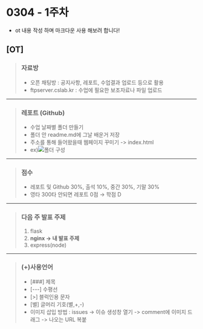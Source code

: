 # 0304 - 1주차
* ot 내용 작성 하며 마크다운 사용 해보려 합니다!
## [OT]
> ### 자료방
> * 오픈 채팅방 : 공지사항, 레포트, 수업결과 업로드 등으로 활용
> * ftpserver.cslab.kr : 수업에 필요한 보조자료나 파일 업로드
---
> ### 레포트 (Github)
> * 수업 날짜별 폴더 만들기
> * 폴더 안 readme.md에 그날 배운거 저장
> * 주소를 통해 들어왔을때 웹페이지 꾸미기 -> index.html
> * ex)![폴더 구성](https://github.com/22seul/React/assets/143988446/5c85d33a-382a-47d8-8f7a-0dcda93a6d59)
---
> ### 점수
> * 레포트 및 Github 30%, 출석 10%, 중간 30%, 기말 30%
> * 영타 300타 안되면 레포트 0점 → 학점 D
---
> ### 다음 주 발표 주제
> 1. flask
> 2. **nginx -> 내 발표 주제**
> 3. express(node)
---
> ### (+)사용언어
> * [###] 제목
> * [---] 수평선
> * [>] 블럭인용 문자
> * [별] 글머리 기호(별,+,-)
> * 이미지 삽입 방법 : issues -> 이슈 생성창 열기 -> comment에 이미지 드래그 -> 나오는 URL 복붙
